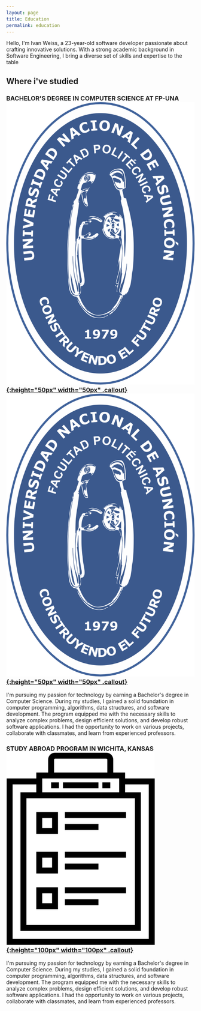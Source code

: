 ```yaml
---
layout: page
title: Education
permalink: education
---
```

Hello, I'm Ivan Weiss, a 23-year-old software developer passionate about crafting innovative solutions. With a strong academic background in Software Engineering, I bring a diverse set of skills and expertise to the table

## Where i've studied

### BACHELOR'S DEGREE IN COMPUTER SCIENCE AT FP-UNA<a href="https://www.pol.una.py//" rel="some text">![img](assets/img/logos/fpuna_logo_institucional.svg){:height="50px" width="50px" .callout}</a><a href="https://www.pol.una.py//" rel="some text">![img](assets/img/logos/fpuna_logo_institucional.svg){:height="50px" width="50px" .callout}</a>


 I'm pursuing my passion for technology by earning a Bachelor's degree in Computer Science. During my studies, I gained a solid foundation in computer programming, algorithms, data structures, and software development. The program equipped me with the necessary skills to analyze complex problems, design efficient solutions, and develop robust software applications. I had the opportunity to work on various projects, collaborate with classmates, and learn from experienced professors.
### STUDY ABROAD PROGRAM IN WICHITA, KANSAS <a href="assets\img\Certifications\English_Score_Certificate_Ivan.pdf" rel="some text">![img](assets\img\logos\book_logo.png){:height="100px" width="100px" .callout}</a>

 I'm pursuing my passion for technology by earning a Bachelor's degree in Computer Science. During my studies, I gained a solid foundation in computer programming, algorithms, data structures, and software development. The program equipped me with the necessary skills to analyze complex problems, design efficient solutions, and develop robust software applications. I had the opportunity to work on various projects, collaborate with classmates, and learn from experienced professors.

